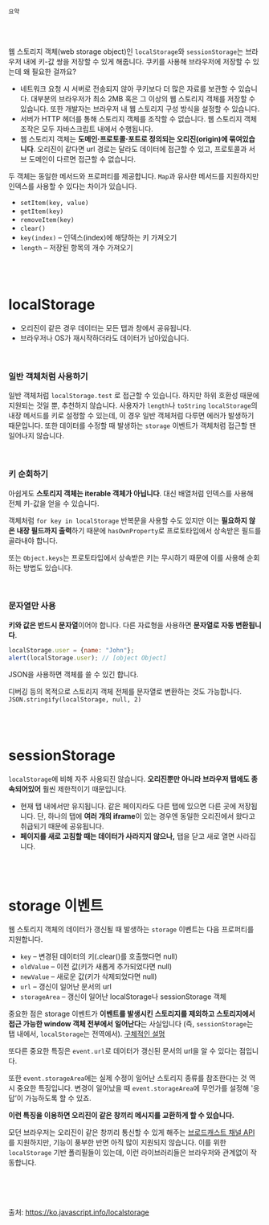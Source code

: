 ```
요약
```

<br><br>

웹 스토리지 객체(web storage object)인 `localStorage`와 `sessionStorage`는 브라우저 내에 키-값 쌍을 저장할 수 있게 해줍니다. 쿠키를 사용해 브라우저에 저장할 수 있는데 왜 필요한 걸까요?

- 네트워크 요청 시 서버로 전송되지 않아 쿠키보다 더 많은 자료를 보관할 수 있습니다. 대부분의 브라우저가 최소 2MB 혹은 그 이상의 웹 스토리지 객체를 저장할 수 있습니다. 또한 개발자는 브라우저 내 웹 스토리지 구성 방식을 설정할 수 있습니다.
- 서버가 HTTP 헤더를 통해 스토리지 객체를 조작할 수 없습니다. 웹 스토리지 객체 조작은 모두 자바스크립트 내에서 수행됩니다.
- 웹 스토리지 객체는 **도메인·프로토콜·포트로 정의되는 오리진(origin)에 묶여있습니다**. 오리진이 같다면 url 경로는 달라도 데이터에 접근할 수 있고, 프로토콜과 서브 도메인이 다르면 접근할 수 없습니다.

두 객체는 동일한 메서드와 프로퍼티를 제공합니다. `Map`과 유사한 메서드를 지원하지만 인덱스를 사용할 수 있다는 차이가 있습니다.

- `setItem(key, value)`
- `getItem(key)`
- `removeItem(key)`
- `clear()`
- `key(index)` – 인덱스(index)에 해당하는 키 가져오기
- `length` – 저장된 항목의 개수 가져오기

<br><br>

# localStorage

- 오리진이 같은 경우 데이터는 모든 탭과 창에서 공유됩니다.
- 브라우저나 OS가 재시작하더라도 데이터가 남아있습니다.

<br>

### 일반 객체처럼 사용하기

일반 객체처럼 `localStorage.test` 로 접근할 수 있습니다. 하지만 하위 호환성 때문에 지원되는 것일 뿐, 추천하지 않습니다. 사용자가 `length`나 `toString` `localStorage`의 내장 메서드를 키로 설정할 수 있는데, 이 경우 일반 객체처럼 다루면 에러가 발생하기 때문입니다. 또한 데이터를 수정할 때 발생하는 `storage` 이벤트가 객체처럼 접근할 땐 일어나지 않습니다.

<br>

### 키 순회하기

아쉽게도 **스토리지 객체는 iterable 객체가 아닙니다**. 대신 배열처럼 인덱스를 사용해 전체 키-값을 얻을 수 있습니다. 

객체처럼 `for key in localStorage` 반복문을 사용할 수도 있지만 이는 **필요하지 않은 내장 필드까지 출력**하기 때문에 `hasOwnProperty`로 프로토타입에서 상속받은 필드를 골라내야 합니다.

또는 `Object.keys`는 프로토타입에서 상속받은 키는 무시하기 때문에 이를 사용해 순회하는 방법도 있습니다. 

<br>

### 문자열만 사용

**키와 값은 반드시 문자열**이어야 합니다. 다른 자료형을 사용하면 **문자열로 자동 변환됩니다**. 

```js
localStorage.user = {name: "John"};
alert(localStorage.user); // [object Object]
```

JSON을 사용하면 객체를 쓸 수 있긴 합니다.

디버깅 등의 목적으로 스토리지 객체 전체를 문자열로 변환하는 것도 가능합니다. `JSON.stringify(localStorage, null, 2)`

<br><br>

# sessionStorage

`localStorage`에 비해 자주 사용되진 않습니다. **오리진뿐만 아니라 브라우저 탭에도 종속되어있어** 훨씬 제한적이기 때문입니다.

- 현재 탭 내에서만 유지됩니다. 같은 페이지라도 다른 탭에 있으면 다른 곳에 저장됩니다. 단, 하나의 탭에 **여러 개의 iframe**이 있는 경우엔 동일한 오리진에서 왔다고 취급되기 때문에 공유됩니다.
- **페이지를 새로 고침할 때는 데이터가 사라지지 않으나,** 탭을 닫고 새로 열면 사라집니다. 

<br><br>

# storage 이벤트

웹 스토리지 객체의 데이터가 갱신될 때 발생하는 `storage` 이벤트는 다음 프로퍼티를 지원합니다. 

- `key` – 변경된 데이터의 키(.clear()를 호출했다면 null)
- `oldValue` – 이전 값(키가 새롭게 추가되었다면 null)
- `newValue` – 새로운 값(키가 삭제되었다면 null)
- `url` – 갱신이 일어난 문서의 url
- `storageArea` – 갱신이 일어난 localStorage나 sessionStorage 객체

중요한 점은 storage 이벤트가 **이벤트를 발생시킨 스토리지를 제외하고 스토리지에서 접근 가능한 window 객체 전부에서 일어난다**는 사실입니다 (즉, `sessionStorage`는 탭 내에서, `localStorage`는 전역에서). [구체적인 설멍](https://ko.javascript.info/localstorage#:~:text=%EC%A2%80%20%EB%8D%94%20%EA%B5%AC%EC%B2%B4%EC%A0%81%EC%9C%BC%EB%A1%9C,%ED%99%95%EC%9D%B8%ED%95%A0%20%EC%88%98%20%EC%9E%88%EC%8A%B5%EB%8B%88%EB%8B%A4.)

또다른 중요한 특징은 `event.url`로 데이터가 갱신된 문서의 url을 알 수 있다는 점입니다. 

또한 `event.storageArea`에는 실제 수정이 일어난 스토리지 종류를 참조한다는 것 역시 중요한 특징입니다. 변경이 일어났을 때 `event.storageArea`에 무언가를 설정해 '응답’이 가능하도록 할 수 있죠.

**이런 특징을 이용하면 오리진이 같은 창끼리 메시지를 교환하게 할 수 있습니다.**

모던 브라우저는 오리진이 같은 창끼리 통신할 수 있게 해주는 [브로드캐스트 채널 API](https://developer.mozilla.org/en-US/docs/Web/API/Broadcast_Channel_API) 를 지원하지만, 기능이 풍부한 반면 아직 많이 지원되지 않습니다. 이를 위한 `localStorage` 기반 폴리필들이 있는데, 이런 라이브러리들은 브라우저와 관계없이 작동합니다.

<br><br><br>

출처: https://ko.javascript.info/localstorage
